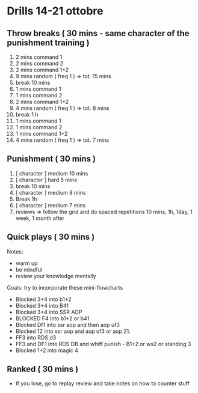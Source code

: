 # Drills 14-21 ottobre

## Throw breaks ( 30 mins - same character of the punishment training )

1. 2 mins command 1
2. 2 mins command 2
3. 2 mins command 1+2
4. 9 mins random ( freq 1 ) => tot. 15 mins
5. break 10 mins
6. 1 mins command 1
7. 1 mins command 2
8. 2 mins command 1+2
9. 4 mins random ( freq 1 ) => tot. 8 mins
10. break 1 h
11. 1 mins command 1
12. 1 mins command 2
13. 1 mins command 1+2
14. 4 mins random ( freq 1 ) => tot. 7 mins

## Punishment ( 30 mins )

1. [ character ] medium 10 mins
2. [ character ] hard 5 mins
3. break 10 mins
4. [ character ] medium 8 mins
5. Break 1h
6. [ character ] medium 7 mins
7. reviews => follow the grid and do spaced repetitions 10 mins, 1h, 1day, 1 week, 1 month after

## Quick plays ( 30 mins )

Notes:

- warm up
- be mindful
- review your knowledge mentally

Goals: try to incorporate these mini-flowcharts

- Blocked 3+4 into b1+2
- Blocked 3+4 into B41
- Blocked 3+4 into SSR AOP
- BLOCKED F4 into b1+2 or b41
- Blocked Df1 into ssr aop and then aop uf3
- Blocked 12 into ssr aop and aop uf3 or aop 21.
- FF3 into RDS d3
- FF3 and DF1 into RDS DB and whiff punish - B1+2 or ws2 or standing 3
- Blocked 1+2 into magic 4

## Ranked ( 30 mins )

- If you lose, go to replay review and take notes on how to counter stuff
